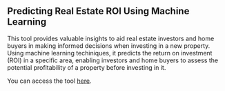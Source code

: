 ## Predicting Real Estate ROI Using Machine Learning
This tool provides valuable insights to aid real estate investors and home buyers in making informed decisions when investing in a new property. Using machine learning techiniques, it predicts the return on investment (ROI) in a specific area, enabling investors and home buyers to assess the potential profitability of a property before investing in it.

You can access the tool [here](https://fatemey-real-estate-roi-main-t8dnem.streamlit.app).
